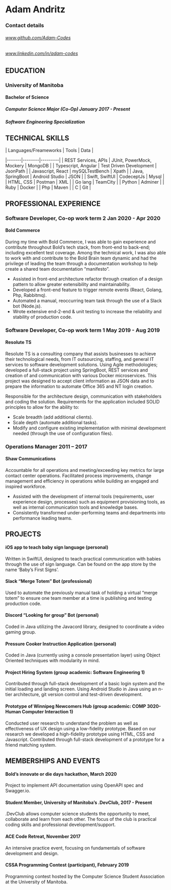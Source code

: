 # Adam Andritz
### Contact details
###### www.github.com/Adam-Codes

###### www.linkedin.com/in/adam-codes


## EDUCATION
### University of Manitoba
#### Bachelor of Science
##### Computer Science Major (Co-Op) 	                January 2017 - Present
##### Software Engineering Specialization


## TECHNICAL SKILLS
| Languages/Freameworks | Tools | Data |

|-------|--------|---------|
| REST Services, APIs | JUnit, PowerMock, Mockery | MongoDB |
| Typescript, Angular | Test Driven Development | JsonPath |
| Javascript, React | mySQLTestBench | Xpath |
| Java, SpringBoot | Android Studio | JSON |
| Swift, SwiftUI | CodeceptJs | Mysql |
| HTML, CSS | Postman | XML |
| Go lang | TeamCity |
| Python | Adminer |
| Ruby | Docker |
| Php | Maven |
| C | Git |

## PROFESSIONAL EXPERIENCE

### Software Developer, Co-op work term 2                                                  Jan 2020 - Apr 2020
#### **Bold Commerce**
During my time with Bold Commerce, I was able to gain experience and contribute throughout Bold’s tech stack, from front-end to back-end; including excellent test coverage. Among the technical work, I was also able to work with and contribute to the Bold Brain team dynamic and had the privilege of leading the team through a documentation workshop to help create a shared team documentation “manifesto”.

* Assisted in front-end architecture refactor through creation of a design pattern to allow greater extensibility and maintainability.
* Developed a front-end feature to trigger remote events (React, Golang, Php, Rabbitmq).
* Automated a manual, reoccurring team task through the use of a Slack bot (Node.js).
* Wrote extensive end-2-end & unit testing to increase the reliability and stability of production code.

### Software Developer, Co-op work term 1                                                  May 2019 - Aug 2019
#### **Resolute TS**
Resolute TS is a consulting company that assists businesses to achieve their technological needs, from IT outsourcing, staffing, and general IT services to software development solutions.
Using Agile methodologies; developed a full-stack project using SpringBoot, REST services and creation of and communication with various Docker microservices. This project was designed to accept client information as JSON data and to prepare the information to automate Office 365 and NT login creation. 

Responsible for the architecture design, communication with stakeholders and coding the solution.
Requirements for the application included SOLID principles to allow for the ability to:

* Scale breadth (add additional clients).
* Scale depth (automate additional tasks).
* Modify and configure existing implementation with minimal development needed (through the use of configuration files).

### Operations Manager  			      			   2011 – 2017
#### **Shaw Communications**
Accountable for all operations and meeting/exceeding key metrics for large contact center operations. Facilitated process improvements, change management and efficiency in operations while building an engaged and inspired workforce.

* Assisted with the development of internal tools (requirements, user experience design, processes) such as equipment provisioning tools, as well as internal communication tools and knowledge bases.
* Consistently transformed under-performing teams and departments into performance leading teams.

## PROJECTS

#### iOS app to teach baby sign language (personal)
Written in SwiftUI, designed to teach practical communication with babies through the use of sign language. Can be found on the app store by the name ‘Baby’s First Signs’.
#### Slack “Merge Totem” Bot (professional)
Used to automate the previously manual task of holding a virtual “merge totem” to ensure one team member at a time is publishing and testing production code.
#### Discord “Looking for group” Bot (personal)
Coded in Java utilizing the Javacord library, designed to coordinate a video gaming group.
#### Pressure Cooker Instruction Application (personal)
Coded in Java (currently using a console presentation layer) using Object Oriented techniques with modularity in mind.
#### Project Hiring System (group academic: Software Engineering 1)
Contributed through full-stack development of a basic login system and the initial loading and landing screen.
Using Android Studio in Java using an n-tier architecture, git version control and test-driven development.
#### Prototype of Winnipeg Newcomers Hub (group academic: COMP 3020-Human Computer Interaction 1)
Conducted user research to understand the problem as well as effectiveness of UX design using a low-fidelity prototype. Based on our research we developed a high-fidelity prototype using HTML, CSS and Javascript.
Contributed through full-stack development of a prototype for a friend matching system.

## MEMBERSHIPS AND EVENTS

#### Bold’s innovate or die days hackathon,							     March 2020
Project to implement API documentation using OpenAPI spec and Swagger.io.
#### Student Member, University of Manitoba’s .DevClub,                                                2017 - Present
.DevClub allows computer science students the opportunity to meet, collaborate and learn from each other. 
The focus of the club is practical coding skills and professional development/support.
#### ACE Code Retreat,										         November 2017
An intensive practice event, focusing on fundamentals of software development and design.
#### CSSA Programming Contest (participant),						        	 February 2019
Programming contest hosted by the Computer Science Student Association at the University of Manitoba.
